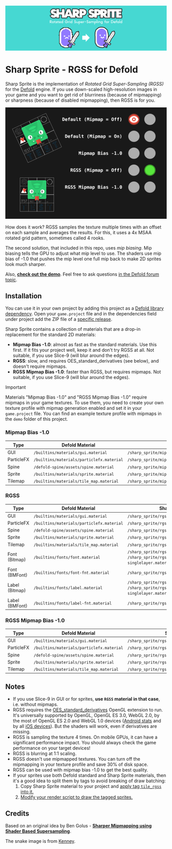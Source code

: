 [![Sharp Sprite Logo](cover.png)](https://github.com/indiesoftby/defold-sharp-sprite)

# Sharp Sprite - RGSS for Defold

Sharp Sprite is the implementation of *Rotated Grid Super-Sampling (RGSS)* for the [Defold](https://defold.com/) engine. If you use down-scaled high-resolution images in your game and you want to get rid of blurriness (because of mipmapping) or sharpness (because of disabled mipmapping), then RGSS is for you.

![RGSS vs Builtin](demo2.gif)

How does it work? RGSS samples the texture multiple times with an offset on each sample and averages the results. For this, it uses a 4x MSAA rotated grid pattern, sometimes called 4 rooks.

The second solution, that included in this repo, uses *mip biasing*. Mip biasing tells the GPU to adjust what mip level to use. The shaders use mip bias of -1.0 that pushes the mip level one full mip back to make 2D sprites look much sharper.

Also, **[check out the demo](https://indiesoftby.github.io/defold-sharp-sprite/)**. Feel free to ask questions [in the Defold forum topic](https://forum.defold.com/t/sharp-sprite-rgss-for-defold/66840).

## Installation

You can use it in your own project by adding this project as a [Defold library dependency](http://www.defold.com/manuals/libraries/). Open your `game.project` file and in the dependencies field under project add the ZIP file of a [specific release](https://github.com/indiesoftby/defold-sharp-sprite/releases).

Sharp Sprite contains a collection of materials that are a drop-in replacement for the standard 2D materials:
- **Mipmap Bias -1.0**: almost as fast as the standard materials. Use this first. If it fits your project well, keep it and don't try RGSS at all. Not suitable, if you use Slice-9 (will blur around the edges).
- **RGSS**: slow, and requires OES_standard_derivatives (see below), and doesn't require mipmaps.
- **RGSS Mipmap Bias -1.0**: faster than RGSS, but requires mipmaps. Not suitable, if you use Slice-9 (will blur around the edges).

> [!IMPORTANT]
> Materials "Mipmap Bias -1.0" and "RGSS Mipmap Bias -1.0" require mipmaps in your game textures. To use them, you need to create your own texture profile with mipmap generation enabled and set it in your `game.project` file. You can find an example texture profile with mipmaps in the `demo` folder of this project.

### Mipmap Bias -1.0

| Type | Defold Material | Sharp Sprite Material |
| ---- | --------------- | --------------------- |
| GUI  | `/builtins/materials/gui.material` | `/sharp_sprite/mipmap_bias/materials/gui.material` |
| ParticleFX  | `/builtins/materials/particlefx.material` | `/sharp_sprite/mipmap_bias/materials/particlefx.material` |
| Spine  | `/defold-spine/assets/spine.material` | `/sharp_sprite/mipmap_bias/materials/spine.material` |
| Sprite  | `/builtins/materials/sprite.material` | `/sharp_sprite/mipmap_bias/materials/sprite.material` |
| Tilemap  | `/builtins/materials/tile_map.material` | `/sharp_sprite/mipmap_bias/materials/tile_map.material` |

### RGSS

| Type | Defold Material | Sharp Sprite Material |
| ---- | --------------- | --------------------- |
| GUI  | `/builtins/materials/gui.material` | `/sharp_sprite/rgss/materials/gui.material` |
| ParticleFX  | `/builtins/materials/particlefx.material` | `/sharp_sprite/rgss/materials/particlefx.material` |
| Spine  | `/defold-spine/assets/spine.material` | `/sharp_sprite/rgss/materials/spine.material` |
| Sprite  | `/builtins/materials/sprite.material` | `/sharp_sprite/rgss/materials/sprite.material` |
| Tilemap  | `/builtins/materials/tile_map.material` | `/sharp_sprite/rgss/materials/tile_map.material` |
| Font (Bitmap)  | `/builtins/fonts/font.material` | `/sharp_sprite/rgss/fonts/font.material` or `/sharp_sprite/rgss/fonts/font-singlelayer.material` |
| Font (BMFont)  | `/builtins/fonts/font-fnt.material` | `/sharp_sprite/rgss/fonts/font-fnt.material` |
| Label (Bitmap)  | `/builtins/fonts/label.material` | `/sharp_sprite/rgss/fonts/label.material` or `/sharp_sprite/rgss/fonts/label-singlelayer.material` |
| Label (BMFont)  | `/builtins/fonts/label-fnt.material` | `/sharp_sprite/rgss/fonts/label-fnt.material` |

### RGSS Mipmap Bias -1.0

| Type | Defold Material | Sharp Sprite Material |
| ---- | --------------- | --------------------- |
| GUI  | `/builtins/materials/gui.material` | `/sharp_sprite/rgss_bias/materials/gui.material` |
| ParticleFX  | `/builtins/materials/particlefx.material` | `/sharp_sprite/rgss_bias/materials/particlefx.material` |
| Spine  | `/defold-spine/assets/spine.material` | `/sharp_sprite/rgss_bias/materials/spine.material` |
| Sprite  | `/builtins/materials/sprite.material` | `/sharp_sprite/rgss_bias/materials/sprite.material` |
| Tilemap  | `/builtins/materials/tile_map.material` | `/sharp_sprite/rgss_bias/materials/tile_map.material` |

## Notes

- If you use Slice-9 in GUI or for sprites, **use `RGSS` material in that case**, i.e. without mipmaps.
- RGSS requires the [OES_standard_derivatives](https://www.khronos.org/registry/OpenGL/extensions/OES/OES_standard_derivatives.txt) OpenGL extension to run. It's universally supported by OpenGL, OpenGL ES 3.0, WebGL 2.0, by the most of OpenGL ES 2.0 and WebGL 1.0 devices ([Android stats](https://opengles.gpuinfo.org/listreports.php?extension=GL_OES_standard_derivatives) and by all [iOS devices](https://developer.apple.com/library/archive/documentation/OpenGLES/Conceptual/OpenGLESHardwarePlatformGuide_iOS/OpenGLESPlatforms/OpenGLESPlatforms.html)). But the shaders will work, even if derivatives are missing.
- RGSS is sampling the texture 4 times. On mobile GPUs, it can have a significant performance impact. You should always check the game performance on your target devices!
- RGSS is blurring at 1:1 scaling.
- RGSS doesn't use mipmapped textures. You can turn off the mipmapping in your texture profile and save 30% of disk space.
- RGSS can be used with mipmap bias -1.0 to get the best quality.
- If your sprites use both Defold standard and Sharp Sprite materials, then it's a good idea to split them by tags to avoid breaking of draw batching:
   1. Copy Sharp Sprite material to your project and [apply tag `tile_rgss` into it.](tile_rgss_1.png)
   2. [Modify your render script to draw the tagged sprites.](tile_rgss_2.png)

## Credits

Based on an original idea by Ben Golus - **[Sharper Mipmapping using Shader Based Supersampling](https://medium.com/@bgolus/sharper-mipmapping-using-shader-based-supersampling-ed7aadb47bec)**.

The snake image is from [Kenney](https://kenney.nl/).
